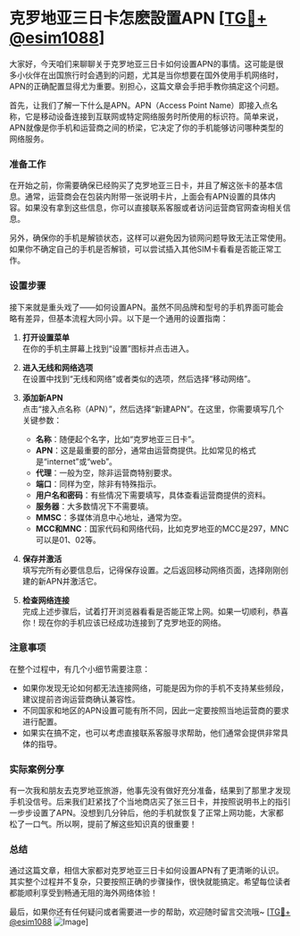 # 克罗地亚三日卡怎麽設置APN [[TG💪+ @esim1088](https://t.me/s/esim1088)]

大家好，今天咱们来聊聊关于克罗地亚三日卡如何设置APN的事情。这可能是很多小伙伴在出国旅行时会遇到的问题，尤其是当你想要在国外使用手机网络时，APN的正确配置显得尤为重要。别担心，这篇文章会手把手教你搞定这个问题。

首先，让我们了解一下什么是APN。APN（Access Point Name）即接入点名称，它是移动设备连接到互联网或特定网络服务时所使用的标识符。简单来说，APN就像是你手机和运营商之间的桥梁，它决定了你的手机能够访问哪种类型的网络服务。

### 准备工作

在开始之前，你需要确保已经购买了克罗地亚三日卡，并且了解这张卡的基本信息。通常，运营商会在包装内附带一张说明卡片，上面会有APN设置的具体内容。如果没有拿到这些信息，你可以直接联系客服或者访问运营商官网查询相关信息。

另外，确保你的手机是解锁状态，这样可以避免因为锁网问题导致无法正常使用。如果你不确定自己的手机是否解锁，可以尝试插入其他SIM卡看看是否能正常工作。

### 设置步骤

接下来就是重头戏了——如何设置APN。虽然不同品牌和型号的手机界面可能会略有差异，但基本流程大同小异。以下是一个通用的设置指南：

1. **打开设置菜单**  
   在你的手机主屏幕上找到“设置”图标并点击进入。

2. **进入无线和网络选项**  
   在设置中找到“无线和网络”或者类似的选项，然后选择“移动网络”。

3. **添加新APN**  
   点击“接入点名称（APN）”，然后选择“新建APN”。在这里，你需要填写几个关键参数：
   - **名称**：随便起个名字，比如“克罗地亚三日卡”。
   - **APN**：这是最重要的部分，通常由运营商提供。比如常见的格式是“internet”或“web”。
   - **代理**：一般为空，除非运营商特别要求。
   - **端口**：同样为空，除非有特殊指示。
   - **用户名和密码**：有些情况下需要填写，具体查看运营商提供的资料。
   - **服务器**：大多数情况下不需要填。
   - **MMSC**：多媒体消息中心地址，通常为空。
   - **MCC和MNC**：国家代码和网络代码，比如克罗地亚的MCC是297，MNC可以是01、02等。

4. **保存并激活**  
   填写完所有必要信息后，记得保存设置。之后返回移动网络页面，选择刚刚创建的新APN并激活它。

5. **检查网络连接**  
   完成上述步骤后，试着打开浏览器看看是否能正常上网。如果一切顺利，恭喜你！现在你的手机应该已经成功连接到了克罗地亚的网络。

### 注意事项

在整个过程中，有几个小细节需要注意：
- 如果你发现无论如何都无法连接网络，可能是因为你的手机不支持某些频段，建议提前咨询运营商确认兼容性。
- 不同国家和地区的APN设置可能有所不同，因此一定要按照当地运营商的要求进行配置。
- 如果实在搞不定，也可以考虑直接联系客服寻求帮助，他们通常会提供非常具体的指导。

### 实际案例分享

有一次我和朋友去克罗地亚旅游，他事先没有做好充分准备，结果到了那里才发现手机没信号。后来我们赶紧找了个当地商店买了张三日卡，并按照说明书上的指引一步步设置了APN。没想到几分钟后，他的手机就恢复了正常上网功能，大家都松了一口气。所以啊，提前了解这些知识真的很重要！

### 总结

通过这篇文章，相信大家都对克罗地亚三日卡如何设置APN有了更清晰的认识。其实整个过程并不复杂，只要按照正确的步骤操作，很快就能搞定。希望每位读者都能顺利享受到畅通无阻的海外网络体验！

最后，如果你还有任何疑问或者需要进一步的帮助，欢迎随时留言交流哦~ [[TG💪+ @esim1088](https://t.me/s/esim1088) ![Image](https://i.postimg.cc/4NQfJmqS/Snipaste-2025-05-13-00-14-12.png)]